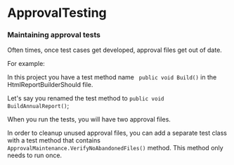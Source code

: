 # ApprovalTesting

### Maintaining approval tests

Often times, once test cases get developed, approval files get out of date.

For example:

In this project you have a test method name ` public void Build()` in the HtmlReportBuilderShould file. 

Let's say you renamed the test method to `public void BuildAnnualReport()`;

When you run the tests, you will have two approval files. 

In order to cleanup unused approval files, you can add a separate test class with a test method that contains `ApprovalMaintenance.VerifyNoAbandonedFiles()` method. 
This method only needs to run once. 
